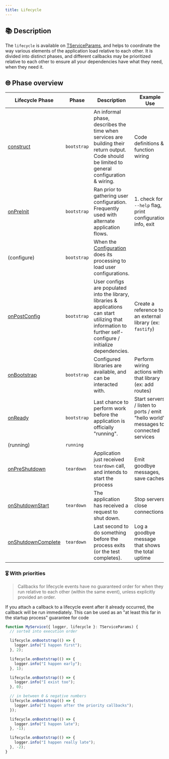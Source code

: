 ```yaml
---
title: Lifecycle
---
```

## 📚 Description

The `lifecycle` is available on [TServiceParams](/docs/core/exports/TServiceParams), and helps to coordinate the way various elements of the application load relative to each other. It is divided into distinct phases, and different callbacks may be prioritized relative to each other to ensure all your dependencies have what they need, when they need it.

## 🌐 Phase overview

| Lifecycle Phase        | Phase       | Description                                                                                                                                                     | Example Use                                                                         |
| ---------------------- | ----------- | --------------------------------------------------------------------------------------------------------------------------------------------------------------- | ----------------------------------------------------------------------------------- |
| [construct](/docs/core/lifecycle/construct)          | `bootstrap` | An informal phase, describes the time when services are building their return output. Code should be limited to general configuration & wiring.                 | Code definitions & function wiring                                                  |
| [onPreInit](/docs/core/lifecycle/onPreInit)          | `bootstrap` | Ran prior to gathering user configuration. Frequently used with alternate application flows.                                                                    | 1. check for `--help` flag, print configuration info, exit                |
| (configure)            | `bootstrap` | When the [Configuration](/docs/core/configuration) does its processing to load user configurations.                                                                                     |                                                                                     |
| [onPostConfig](/docs/core/lifecycle/onPostConfig)       | `bootstrap` | User configs are populated into the library, libraries & applications can start utilizing that information to further self-configure / initialize dependencies. | Create a reference to an external library (ex: `fastify`)                           |
| [onBootstrap](/docs/core/lifecycle/onBootstrap)        | `bootstrap` | Configured libraries are available, and can be interacted with.                                                                                                 | Perform wiring actions with that library (ex: add routes)                           |
| [onReady](/docs/core/lifecycle/onReady)            | `bootstrap` | Last chance to perform work before the application is officially "running".                                                                                     | Start servers / listen to ports / emit "hello world" messages to connected services |
| (running)              | `running`   |                                                                                                                                                                 |                                                                                     |
| [onPreShutdown](/docs/core/lifecycle/onPreShutdown)      | `teardown`  | Application just received `teardown` call, and intends to start the process                                                                                     | Emit goodbye messages, save caches                                                  |
| [onShutdownStart](/docs/core/lifecycle/onShutdownStart)    | `teardown`  | The application has received a request to shut down.                                                                                                            | Stop servers, close connections                                                     |
| [onShutdownComplete](/docs/core/lifecycle/onShutdownComplete) | `teardown`  | Last second to do something before the process exits (or the test completes).                                                                                   | Log a goodbye message that shows the total uptime                                   |

### 🎖 With priorities

> Callbacks for lifecycle events have no guaranteed order for when they run relative to each other (within the same event), unless explicitly provided an order.

If you attach a callback to a lifecycle event after it already occurred, the callback will be run immediately. This can be used as an "at least this far in the startup process" guarantee for code

```typescript
function MyService({ logger, lifecycle }: TServiceParams) {
  // sorted into execution order

  lifecycle.onBootstrap(() => {
    logger.info("I happen first");
  }, 2);

  lifecycle.onBootstrap(() => {
    logger.info("I happen early");
  }, 1);

  lifecycle.onBootstrap(() => {
    logger.info("I exist too");
  }, 0);

  // in between 0 & negative numbers
  lifecycle.onBootstrap(() => {
    logger.info("I happen after the priority callbacks");
  });

  lifecycle.onBootstrap(() => {
    logger.info("I happen late");
  }, -1);

  lifecycle.onBootstrap(() => {
    logger.info("I happen really late");
  }, -2);
}
```
